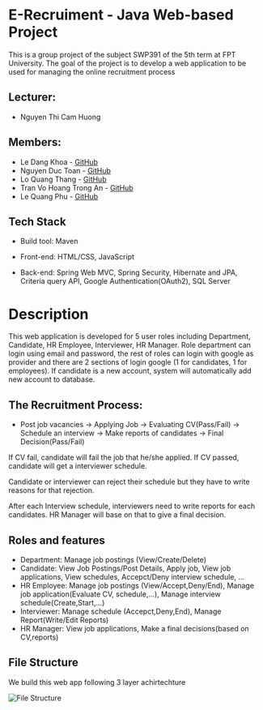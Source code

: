 # E-Recruiment - Java Web-based Project
This is a group project of the subject SWP391 of the 5th term at FPT University. The goal of the project is to develop a web application to be used for managing the online recruitment process
## Lecturer:
* Nguyen Thi Cam Huong
## Members:
* Le Dang Khoa  - <a href="https://github.com/khoaLe12">GitHub</a>
* Nguyen Duc Toan - <a href="https://github.com/Toannd832">GitHub</a>
* Lo Quang Thang  - <a href="https://github.com/Quang-Thang">GitHub</a>
* Tran Vo Hoang Trong An  - <a href="https://github.com/JTRerer">GitHub</a>
* Le Quang Phu -  <a href="https://github.com/Minstreal1">GitHub</a>
## Tech Stack
* Build tool: Maven

* Front-end: HTML/CSS, JavaScript

* Back-end: Spring Web MVC, Spring Security, Hibernate and JPA, Criteria query API, Google Authentication(OAuth2), SQL Server
# Description
This web application is developed for 5 user roles including Department, Candidate, HR Employee, Interviewer, HR Manager. Role department can login using email and password, the rest of roles can login with google as provider and there are 2 sections of login google (1 for candidates, 1 for employees). If candidate is a new account, system will automatically add new account to database.

## The Recruitment Process: 
* Post job vacancies -> Applying Job -> Evaluating CV(Pass/Fail) -> Schedule an interview -> Make reports of candidates -> Final Decision(Pass/Fail)

If CV fail, candidate will fail the job that he/she applied. If CV passed, candidate will get a interviewer schedule. 

Candidate or interviewer can reject their schedule but they have to write reasons for that rejection. 

After each Interview schedule, interviewers need to write reports for each candidates. HR Manager will base on that to give a final decision.

## Roles and features
* Department: Manage job postings (View/Create/Delete)
* Candidate: View Job Postings/Post Details, Apply job, View job applications, View schedules, Accepct/Deny interview schedule, ...
* HR Employee: Manage job postings (View/Accept,Deny/End), Manage job application(Evaluate CV, schedule,...), Manage interview schedule(Create,Start,...)
* Interviewer: Manage schedule (Accepct,Deny,End), Manage Report(Write/Edit Reports)
* HR Manager: View job applications, Make a final decisions(based on CV,reports)

## File Structure
We build this web app following 3 layer achirtechture 

![File Structure](https://github.com/khoaLe12/java-swp391-HRManagement/blob/main/Pictures/Screenshot%202023-04-17%20203736.png)
